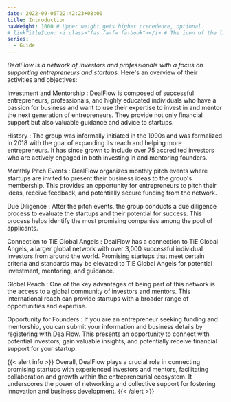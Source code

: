 ```yaml
---
date: 2022-09-06T22:42:23+08:00
title: Introduction
navWeight: 1000 # Upper weight gets higher precedence, optional.
# linkTitleIcon: <i class="fas fa-fw fa-book"></i> # The icon of the link title, optional.
series:
  - Guide
---
```


*DealFlow is a network of investors and professionals with a focus on supporting entrepreneurs and startups.* Here's an overview of their activities and objectives:

Investment and Mentorship
: DealFlow is composed of successful entrepreneurs, professionals, and highly educated individuals who have a passion for business and want to use their expertise to invest in and mentor the next generation of entrepreneurs. They provide not only financial support but also valuable guidance and advice to startups.

History
: The group was informally initiated in the 1990s and was formalized in 2018 with the goal of expanding its reach and helping more entrepreneurs. It has since grown to include over 75 accredited investors who are actively engaged in both investing in and mentoring founders.

Monthly Pitch Events
: DealFlow organizes monthly pitch events where startups are invited to present their business ideas to the group's membership. This provides an opportunity for entrepreneurs to pitch their ideas, receive feedback, and potentially secure funding from the network.

Due Diligence
:  After the pitch events, the group conducts a due diligence process to evaluate the startups and their potential for success. This process helps identify the most promising companies among the pool of applicants.

Connection to TiE Global Angels
: DealFlow has a connection to TiE Global Angels, a larger global network with over 3,000 successful individual investors from around the world. Promising startups that meet certain criteria and standards may be elevated to TiE Global Angels for potential investment, mentoring, and guidance.

Global Reach
: One of the key advantages of being part of this network is the access to a global community of investors and mentors. This international reach can provide startups with a broader range of opportunities and expertise.

Opportunity for Founders
: If you are an entrepreneur seeking funding and mentorship, you can submit your information and business details by registering with DealFlow. This presents an opportunity to connect with potential investors, gain valuable insights, and potentially receive financial support for your startup.

{{< alert info >}}
Overall, DealFlow plays a crucial role in connecting promising startups with experienced investors and mentors, facilitating collaboration and growth within the entrepreneurial ecosystem. It underscores the power of networking and collective support for fostering innovation and business development.
{{< /alert >}}